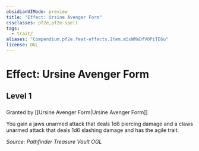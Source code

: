 ```yaml
---
obsidianUIMode: preview
title: "Effect: Ursine Avenger Form"
cssclasses: pf2e,pf2e-spell
tags:
  - trait/
aliases: "Compendium.pf2e.feat-effects.Item.m5xWMaDfV0PiTE6u"
license: OGL
---
```

# Effect: Ursine Avenger Form
## Level 1
### 






Granted by [[Ursine Avenger Form|Ursine Avenger Form]]

You gain a jaws unarmed attack that deals 1d8 piercing damage and a claws unarmed attack that deals 1d6 slashing damage and has the agile trait.

*Source: Pathfinder Treasure Vault*
*OGL*